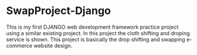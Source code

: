 # SwapProject-Django
This is my first DJANGO web development framework practice project using a similar existing project.
In this project the cloth shifting and droping service is shown.
This project is basically the drop shifting and swapping e-commerce website design.
